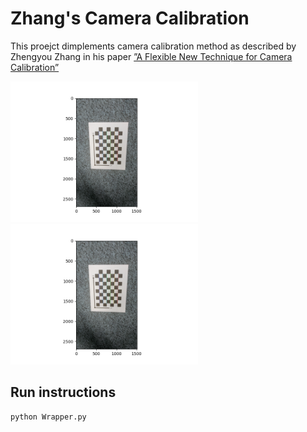 # Zhang's Camera Calibration
This proejct dimplements camera calibration method as described by Zhengyou Zhang in his paper [”A Flexible New Technique for Camera Calibration”](https://www.microsoft.com/en-us/research/wp-content/uploads/2016/02/tr98-71.pdf)

<img src="results/input/7.png"  alt="Original" width="300"/> <img src="results/new_undistored/result7.png" alt="Undistorted" width="300"/>
## Run instructions

```
python Wrapper.py
```
